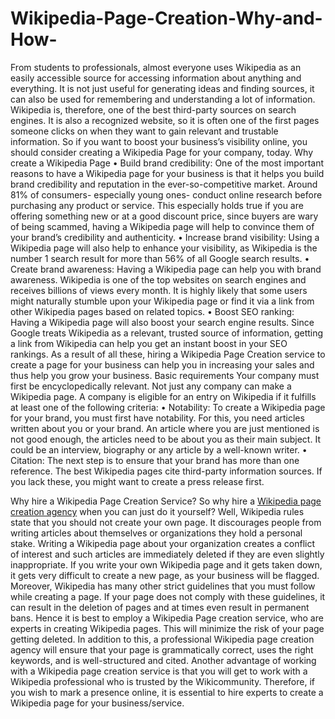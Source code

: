 # Wikipedia-Page-Creation-Why-and-How-
From students to professionals, almost everyone uses Wikipedia as an easily accessible source for accessing information about anything and everything. It is not just useful for generating ideas and finding sources, it can also be used for remembering and understanding a lot of information. 
Wikipedia is, therefore, one of the best third-party sources on search engines. It is also a recognized website, so it is often one of the first pages someone clicks on when they want to gain relevant and trustable information. 
So if you want to boost your business’s visibility online, you should consider creating a Wikipedia Page for your company, today. 
Why create a Wikipedia Page
•	Build brand credibility: One of the most important reasons to have a Wikipedia page for your business is that it helps you build brand credibility and reputation in the ever-so-competitive market. Around 81% of consumers- especially young ones- conduct online research before purchasing any product or service. This especially holds true if you are offering something new or at a good discount price, since buyers are wary of being scammed, having a Wikipedia page will help to convince them of your brand’s credibility and authenticity. 
•	Increase brand visibility: Using a Wikipedia page will also help to enhance your visibility, as Wikipedia is the number 1 search result for more than 56% of all Google search results. 
•	Create brand awareness: Having a Wikipedia page can help you with brand awareness. Wikipedia is one of the top websites on search engines and receives billions of views every month. It is highly likely that some users might naturally stumble upon your Wikipedia page or find it via a link from other Wikipedia pages based on related topics. 
•	Boost SEO ranking: Having a Wikipedia page will also boost your search engine results. Since Google treats Wikipedia as a relevant, trusted source of information, getting a link from Wikipedia can help you get an instant boost in your SEO rankings. 
As a result of all these, hiring a Wikipedia Page Creation service to create a page for your business can help you in increasing your sales and thus help you grow your business. 
Basic requirements
Your company must first be encyclopedically relevant. Not just any company can make a Wikipedia page. A company is eligible for an entry on Wikipedia if it fulfills at least one of the following criteria: 
•	Notability: To create a Wikipedia page for your brand, you must first have notability. For this, you need articles written about you or your brand. An article where you are just mentioned is not good enough, the articles need to be about you as their main subject. It could be an interview, biography or any article by a well-known writer. 
•	Citation: The next step is to ensure that your brand has more than one reference. The best Wikipedia pages cite third-party information sources. If you lack these, you might want to create a press release first. 

Why hire a Wikipedia Page Creation Service?
So why hire a <a href="https://www.hatsoffdigital.com/services/wikipedia-page-creation/">Wikipedia page creation agency</a> when you can just do it yourself?
Well, Wikipedia rules state that you should not create your own page. It discourages people from writing articles about themselves or organizations they hold a personal stake. Writing a Wikipedia page about your organization creates a conflict of interest and such articles are immediately deleted if they are even slightly inappropriate. If you write your own Wikipedia page and it gets taken down, it gets very difficult to create a new page, as your business will be flagged. 
Moreover, Wikipedia has many other strict guidelines that you must follow while creating a page. If your page does not comply with these guidelines, it can result in the deletion of pages and at times even result in permanent bans. 
Hence it is best to employ a Wikipedia Page creation service, who are experts in creating Wikipedia pages. This will minimize the risk of your page getting deleted. In addition to this, a professional Wikipedia page creation agency will ensure that your page is grammatically correct, uses the right keywords, and is well-structured and cited. 
Another advantage of working with a Wikipedia page creation service is that you will get to work with a Wikipedia professional who is trusted by the Wikicommunity. Therefore, if you wish to mark a presence online, it is essential to hire experts to create a Wikipedia page for your business/service.
